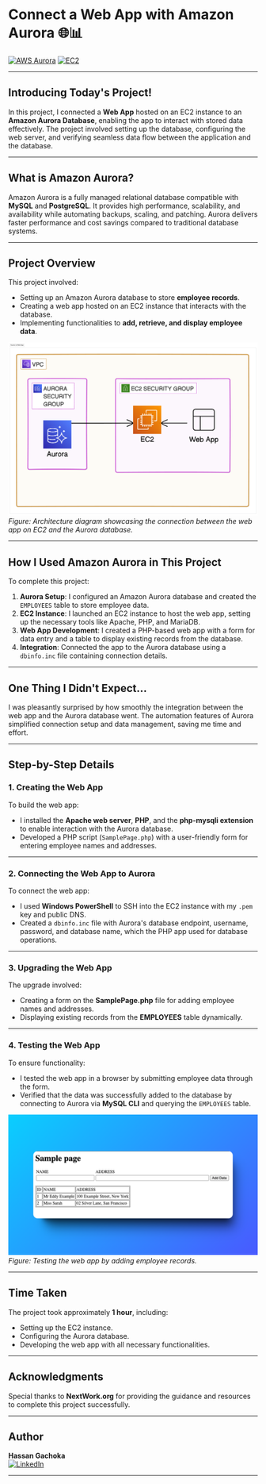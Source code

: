 # Connect a Web App with Amazon Aurora 🌐📊

[![AWS Aurora](https://img.shields.io/badge/AWS_Aurora-100000?style=flat&logo=amazondynamodb&logoColor=white&labelColor=232F3E&color=FF9900)](https://aws.amazon.com/rds/aurora/)
[![EC2](https://img.shields.io/badge/AWS_EC2-100000?style=flat&logo=amazonec2&logoColor=white&labelColor=FF9900&color=232F3E)](https://aws.amazon.com/ec2/)

---

## Introducing Today's Project!

In this project, I connected a **Web App** hosted on an EC2 instance to an **Amazon Aurora Database**, enabling the app to interact with stored data effectively. The project involved setting up the database, configuring the web server, and verifying seamless data flow between the application and the database.

---

## What is Amazon Aurora?

Amazon Aurora is a fully managed relational database compatible with **MySQL** and **PostgreSQL**. It provides high performance, scalability, and availability while automating backups, scaling, and patching. Aurora delivers faster performance and cost savings compared to traditional database systems.

---

## Project Overview

This project involved:

- Setting up an Amazon Aurora database to store **employee records**.
- Creating a web app hosted on an EC2 instance that interacts with the database.
- Implementing functionalities to **add, retrieve, and display employee data**.

![Web App Architecture](./Images/architecture.png)  
*Figure: Architecture diagram showcasing the connection between the web app on EC2 and the Aurora database.*

---

## How I Used Amazon Aurora in This Project

To complete this project:

1. **Aurora Setup**: I configured an Amazon Aurora database and created the `EMPLOYEES` table to store employee data.
2. **EC2 Instance**: I launched an EC2 instance to host the web app, setting up the necessary tools like Apache, PHP, and MariaDB.
3. **Web App Development**: I created a PHP-based web app with a form for data entry and a table to display existing records from the database.
4. **Integration**: Connected the app to the Aurora database using a `dbinfo.inc` file containing connection details.

---

## One Thing I Didn't Expect...

I was pleasantly surprised by how smoothly the integration between the web app and the Aurora database went. The automation features of Aurora simplified connection setup and data management, saving me time and effort.

---

## Step-by-Step Details

### 1. Creating the Web App

To build the web app:

- I installed the **Apache web server**, **PHP**, and the **php-mysqli extension** to enable interaction with the Aurora database.
- Developed a PHP script (`SamplePage.php`) with a user-friendly form for entering employee names and addresses.

---

### 2. Connecting the Web App to Aurora

To connect the web app:

- I used **Windows PowerShell** to SSH into the EC2 instance with my `.pem` key and public DNS.
- Created a `dbinfo.inc` file with Aurora's database endpoint, username, password, and database name, which the PHP app used for database operations.

---

### 3. Upgrading the Web App

The upgrade involved:

- Creating a form on the **SamplePage.php** file for adding employee names and addresses.
- Displaying existing records from the **EMPLOYEES** table dynamically.

---

### 4. Testing the Web App

To ensure functionality:

- I tested the web app in a browser by submitting employee data through the form.
- Verified that the data was successfully added to the database by connecting to Aurora via **MySQL CLI** and querying the `EMPLOYEES` table.

![Testing the Web App](./Images/sample-page.png)  
*Figure: Testing the web app by adding employee records.*

---

## Time Taken

The project took approximately **1 hour**, including:

- Setting up the EC2 instance.
- Configuring the Aurora database.
- Developing the web app with all necessary functionalities.

---

## Acknowledgments

Special thanks to **NextWork.org** for providing the guidance and resources to complete this project successfully.

---

## Author

**Hassan Gachoka**  
[![LinkedIn](https://img.shields.io/badge/LinkedIn-Hassan_Gachoka-blue?style=flat&logo=linkedin)](https://linkedin.com/in/gachokahassan)

---
